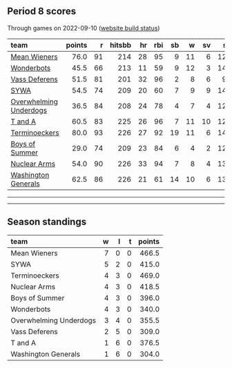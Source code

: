 

## Period 8 scores

Through games on 2022-09-10 ([website build status](https://github.com/brian-bot/pl-site/actions))


|team                                              | points|  r| hitsbb| hr| rbi| sb|  w| sv|  so|   era|  whip|
|:-------------------------------------------------|------:|--:|------:|--:|---:|--:|--:|--:|---:|-----:|-----:|
|[Mean Wieners](./meanwieners)                     |   76.0| 91|    214| 28|  95|  9| 11|  6| 127| 2.257| 0.922|
|[Wonderbots](./wonderbots)                        |   45.5| 66|    213| 11|  59|  9| 12|  3| 143| 3.989| 1.375|
|[Vass Deferens](./vassdeferens)                   |   51.5| 81|    201| 32|  96|  2|  8|  6|  97| 2.682| 0.964|
|[SYWA](./sywa)                                    |   54.5| 74|    209| 20|  60|  7|  9|  9| 140| 2.310| 0.979|
|[Overwhelming Underdogs](./overwhelmingunderdogs) |   36.5| 84|    208| 24|  78|  4|  7|  4| 128| 4.407| 1.255|
|[T and A](./tanda)                                |   60.5| 83|    225| 26|  96|  7| 11| 10| 124| 4.610| 1.215|
|[Terminoeckers](./terminoeckers)                  |   80.0| 93|    226| 27|  92| 19| 11|  6| 140| 2.527| 0.979|
|[Boys of Summer](./boysofsummer)                  |   29.0| 74|    209| 23|  84|  6|  4|  2| 129| 4.892| 1.398|
|[Nuclear Arms](./nucleararms)                     |   54.0| 90|    226| 33|  94|  7|  8|  4| 132| 5.067| 1.511|
|[Washington Generals](./washingtongenerals)       |   62.5| 86|    226| 21|  61| 14| 10|  6| 137| 3.819| 1.154|

* * *
* * *

## Season standings


|team                   |  w|  l|  t| points|
|:----------------------|--:|--:|--:|------:|
|Mean Wieners           |  7|  0|  0|  466.5|
|SYWA                   |  5|  2|  0|  415.0|
|Terminoeckers          |  4|  3|  0|  469.0|
|Nuclear Arms           |  4|  3|  0|  418.5|
|Boys of Summer         |  4|  3|  0|  396.0|
|Wonderbots             |  4|  3|  0|  340.0|
|Overwhelming Underdogs |  3|  4|  0|  355.5|
|Vass Deferens          |  2|  5|  0|  309.0|
|T and A                |  1|  6|  0|  376.5|
|Washington Generals    |  1|  6|  0|  304.0|


